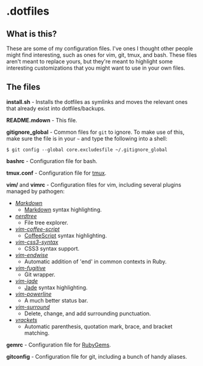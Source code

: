# .dotfiles

## What is this?

These are some of my configuration files. I've ones I thought other people might find interesting, such as ones for vim, git, tmux, and bash. These files aren't meant to replace yours, but they're meant to highlight some interesting customizations that you might want to use in your own files.

## The files
**install.sh** - Installs the dotfiles as symlinks and moves the relevant ones that already exist into dotfiles/backups.

**README.mdown** - This file.

**gitignore_global** - Common files for `git` to ignore. To make use of this, make sure the file is in your `~` and type the following into a shell:

    $ git config --global core.excludesfile ~/.gitignore_global

**bashrc** - Configuration file for bash.

**tmux.conf** - Configuration file for [tmux](http://tmux.sourceforge.net/).

**vim/** and **vimrc** - Configuration files for vim, including several plugins managed by pathogen:
+ *[Markdown](https://github.com/vim-scripts/Markdown)*
    - [Markdown](http://daringfireball.net/projects/markdown/) syntax highlighting.
+ *[nerdtree](https://github.com/scrooloose/nerdtree)*
    - File tree explorer.
+ *[vim-coffee-script](https://github.com/kchmck/vim-coffee-script)*
    - [CoffeeScript](http://coffeescript.org/) syntax highlighting.
+ *[vim-css3-syntax](https://github.com/hail2u/vim-css3-syntax)*
    - CSS3 syntax support.
+ *[vim-endwise](https://github.com/tpope/vim-endwise)*
    - Automatic addition of 'end' in common contexts in Ruby.
+ *[vim-fugitive](https://github.com/tpope/vim-fugitive)*
    - Git wrapper.
+ *[vim-jade](https://github.com/digitaltoad/vim-jade)*
    - [Jade](http://jade-lang.com/) syntax highlighting.
+ *[vim-powerline](https://github.com/Lokaltog/vim-powerline)*
    - A much better status bar.
+ *[vim-surround](http://github.com/tpope/vim-surround)*
    - Delete, change, and add surrounding punctuation.
+ *[vrackets](https://github.com/vim-scripts/vrackets)*
    - Automatic parenthesis, quotation mark, brace, and bracket matching.

**gemrc** - Configuration file for [RubyGems](http://www.rubygems.org/).

**gitconfig**  - Configuration file for git, including a bunch of handy aliases.
